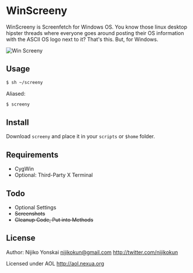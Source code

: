 WinScreeny
======
WinScreeny is Screenfetch for Windows OS. You know those linux desktop hipster threads where everyone goes 
around posting their OS information with the ASCII OS logo next to it? That's this. But, for Windows.

![Win Screeny](http://puu.sh/mFD2)

## Usage
``` bash
$ sh ~/screeny
```

Aliased:

``` bash
$ screeny
```

## Install
Download `screeny` and place it in your `scripts` or `$home` folder.

## Requirements
- CygWin
- Optional: Third-Party X Terminal

## Todo
- Optional Settings
- <s>Screenshots</s>
- <s>Cleanup Code, Put into Methods</s>

## License
Author: Nijiko Yonskai <nijikokun@gmail.com> <http://twitter.com/nijikokun>

Licensed under AOL <http://aol.nexua.org>
